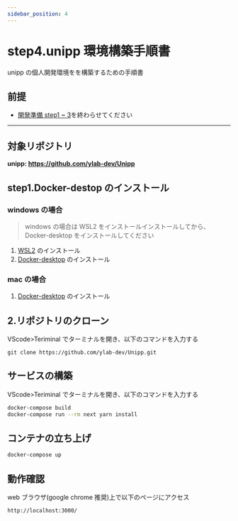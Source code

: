 ```yaml
---
sidebar_position: 4
---
```


# step4.unipp 環境構築手順書

unipp の個人開発環境をを構築するための手順書

## 前提

- [開発準備 step1 ~ 3](../category/開発準備)を終わらせてください

---

## 対象リポジトリ

**unipp: https://github.com/ylab-dev/Unipp**

## step1.Docker-destop のインストール

### windows の場合

> windows の場合は WSL2 をインストールインストールしてから、Docker-desktop をインストールしてください

1. [WSL2](https://chigusa-web.com/blog/wsl2-win11/) のインストール
2. [Docker-desktop](https://www.docker.com/products/docker-desktop/) のインストール

### mac の場合

1. [Docker-desktop](https://www.docker.com/products/docker-desktop/) のインストール

## 2.リポジトリのクローン

VScode>Teriminal でターミナルを開き、以下のコマンドを入力する

```
git clone https://github.com/ylab-dev/Unipp.git
```

## サービスの構築

VScode>Teriminal でターミナルを開き、以下のコマンドを入力する

```bash
docker-compose build
docker-compose run --rm next yarn install
```

## コンテナの立ち上げ

```bash
docker-compose up
```

## 動作確認

web ブラウザ(google chrome 推奨)上で以下のページにアクセス

```
http://localhost:3000/
```
